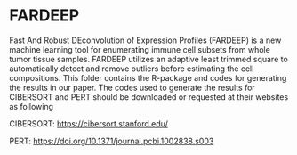 # FARDEEP
Fast And Robust DEconvolution of Expression Profiles (FARDEEP) is a new machine learning tool for enumerating immune cell 
subsets from whole tumor tissue samples. FARDEEP utilizes an adaptive least trimmed square to automatically detect and 
remove outliers before estimating the cell compositions. This folder contains the R-package and codes for generating the results in our paper. The codes used to generate the results for CIBERSORT and PERT should be downloaded or requested at their websites as following

CIBERSORT: https://cibersort.stanford.edu/ 

PERT: https://doi.org/10.1371/journal.pcbi.1002838.s003 

